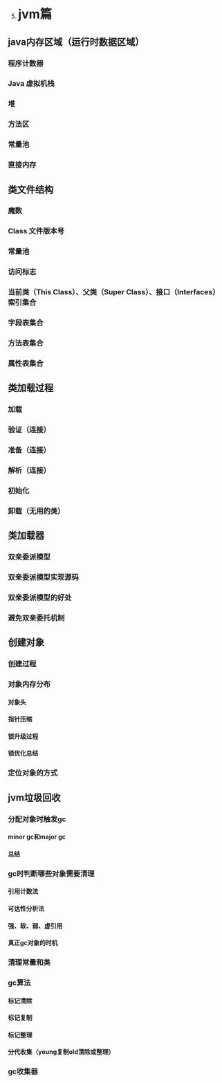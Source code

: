 5. # **jvm篇**
## **java内存区域（运行时数据区域）**
### **程序计数器**
### **Java 虚拟机栈**
### **堆**
### **方法区**
### **常量池**
### **直接内存** 
## **类文件结构**
### **魔数**
### **Class 文件版本号**
### **常量池**
### **访问标志**
### **当前类（This Class）、父类（Super Class）、接口（Interfaces）索引集合**
### **字段表集合**
### **方法表集合**
### **属性表集合**
## **类加载过程**
### **加载**
### **验证（连接）**
### **准备（连接）**
### **解析（连接）**
### **初始化**
### **卸载（无用的类）**
## **类加载器**
### **双亲委派模型**
### **双亲委派模型实现源码**
### **双亲委派模型的好处**
### **避免双亲委托机制**
## **创建对象**
### **创建过程**
### **对象内存分布**
#### **对象头**
#### **指针压缩**
#### **锁升级过程**
#### **锁优化总结**
### **定位对象的方式**
## **jvm垃圾回收**
### **分配对象时触发gc**
#### **minor gc和major gc**
#### **总结**
### **gc时判断哪些对象需要清理**
#### **引用计数法**
#### **可达性分析法**
#### **强、软、弱、虚引用**
#### **真正gc对象的时机**
### **清理常量和类**
### **gc算法**
#### **标记清除**
#### **标记复制**
#### **标记整理**
#### **分代收集（young复制old清除或整理）**
### **gc收集器**
